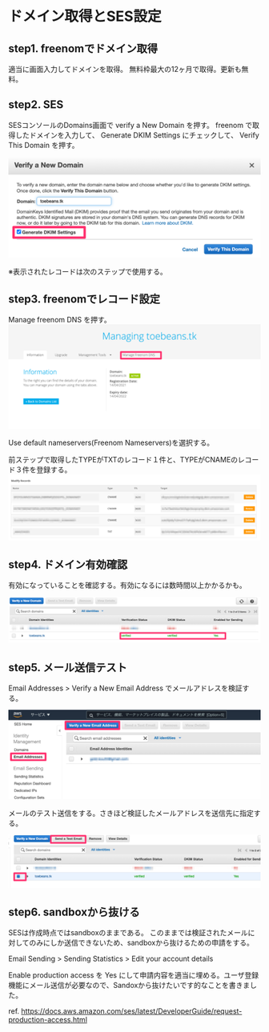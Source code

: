 # ドメイン取得とSES設定
## step1. freenomでドメイン取得
適当に画面入力してドメインを取得。
無料枠最大の12ヶ月で取得。更新も無料。

## step2. SES
SESコンソールのDomains画面で verify a New Domain を押す。
freenom で取得したドメインを入力して、 Generate DKIM Settings にチェックして、 Verify This Domain を押す。
 
![](images/verify_new_domain.png)
 
※表示されたレコードは次のステップで使用する。
 
## step3. freenomでレコード設定
Manage freenom DNS を押す。
![](images/freenom_manage.png)

Use default nameservers(Freenom Nameservers)を選択する。

前ステップで取得したTYPEがTXTのレコード１件と、TYPEがCNAMEのレコード３件を登録する。
![](images/freenom_records.png)

## step4. ドメイン有効確認
有効になっていることを確認する。有効になるには数時間以上かかるかも。

![](images/status_verified.png)

## step5. メール送信テスト
Email Addresses > Verify a New Email Address でメールアドレスを検証する。

![](images/verify_new_email.png)

メールのテスト送信をする。さきほど検証したメールアドレスを送信先に指定する。

![](images/send_test_email.png)

## step6. sandboxから抜ける
SESは作成時点ではsandboxのままである。
このままでは検証されたメールに対してのみにしか送信できないため、sandboxから抜けるための申請をする。

Email Sending > Sending Statistics > Edit your account details

Enable production access を Yes にして申請内容を適当に埋める。ユーザ登録機能にメール送信が必要なので、Sandoxから抜けたいです的なことを書きました。

ref. https://docs.aws.amazon.com/ses/latest/DeveloperGuide/request-production-access.html